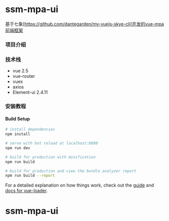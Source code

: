 # ssm-mpa-ui
基于七象[https://github.com/dantegarden/my-vuejs-skye-cli]开发的vue-mpa前端框架

### 项目介绍

### 技术栈
- vue 2.5
- vue-router
- vuex
- axios
- Element-ui 2.4.11

### 安装教程

#### Build Setup

``` bash
# install dependencies
npm install

# serve with hot reload at localhost:8080
npm run dev

# build for production with minification
npm run build

# build for production and view the bundle analyzer report
npm run build --report
```

For a detailed explanation on how things work, check out the [guide](http://vuejs-templates.github.io/webpack/) and [docs for vue-loader](http://vuejs.github.io/vue-loader).
# ssm-mpa-ui
